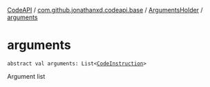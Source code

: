 [CodeAPI](../../index.md) / [com.github.jonathanxd.codeapi.base](../index.md) / [ArgumentsHolder](index.md) / [arguments](.)

# arguments

`abstract val arguments: List<`[`CodeInstruction`](../../com.github.jonathanxd.codeapi/-code-instruction.md)`>`

Argument list

